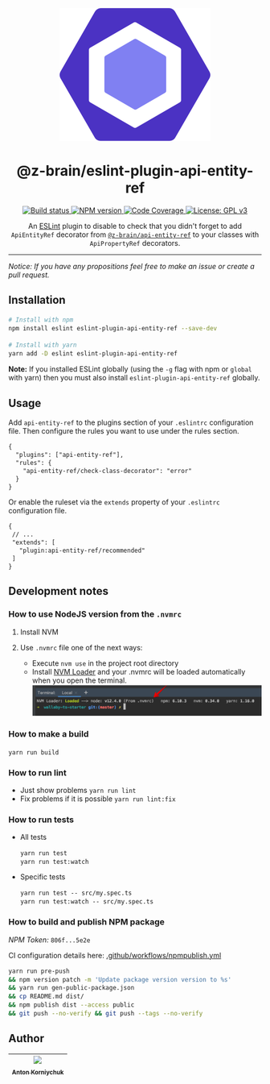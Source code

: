 <div align="center">

![eslint-logo](docs/assets/eslint-logo.svg?sanitize=true)

# @z-brain/eslint-plugin-api-entity-ref

<p>
  <a target="_blank" href="https://github.com/z-brain/eslint-plugin-api-entity-ref/actions?query=workflow%3A%22Build%22">
    <img alt="Build status" src="https://github.com/z-brain/eslint-plugin-api-entity-ref/workflows/Build/badge.svg">
  </a>
  <a target="_blank" href="https://www.npmjs.com/package/@z-brain/eslint-plugin-api-entity-ref">
    <img alt="NPM version" src="https://img.shields.io/npm/v/@z-brain/eslint-plugin-api-entity-ref.svg">
  </a>
  <a target="_blank" href="https://codecov.io/gh/@z-brain/eslint-plugin-api-entity-ref">
    <img alt="Code Coverage" src="https://codecov.io/gh/@z-brain/eslint-plugin-api-entity-ref/branch/master/graph/badge.svg">
  </a>
  <a target="_blank" href="https://www.gnu.org/licenses/gpl-3.0">
    <img alt="License: GPL v3" src="https://img.shields.io/badge/License-GPLv3-blue.svg">
  </a>
</p>

An [ESLint](http://eslint.org) plugin to disable to check that you didn't forget to add `ApiEntityRef` decorator from [`@z-brain/api-entity-ref`](https://github.com/z-brain/api-entity-ref) to your classes with `ApiPropertyRef` decorators.

</div>

---

*Notice: If you have any propositions feel free to make an issue or create a pull request.*

## Installation


```sh
# Install with npm
npm install eslint eslint-plugin-api-entity-ref --save-dev

# Install with yarn
yarn add -D eslint eslint-plugin-api-entity-ref
```

**Note:** If you installed ESLint globally (using the `-g` flag with npm or `global` with yarn) then you must also install `eslint-plugin-api-entity-ref` globally.


## Usage

Add `api-entity-ref` to the plugins section of your `.eslintrc` configuration file. Then configure the rules you want to use under the rules section.

```jsonc
{
  "plugins": ["api-entity-ref"],
  "rules": {
    "api-entity-ref/check-class-decorator": "error"
  }
}
```

Or enable the ruleset via the `extends` property of your `.eslintrc` configuration file.  
   
```jsonc
{
 // ...
 "extends": [
   "plugin:api-entity-ref/recommended"
 ]
}
```


## Development notes

### How to use NodeJS version from the `.nvmrc`

1. Install NVM
2. Use `.nvmrc` file one of the next ways:

    * Execute `nvm use` in the project root directory
    * Install [NVM Loader](https://github.com/korniychuk/ankor-shell) and your .nvmrc will be loaded automatically when you open the terminal.
      ![NVM Loader demo](docs/assets/readme.nvm-loader.png)

### How to make a build

`yarn run build`

### How to run lint

* Just show problems `yarn run lint`
* Fix problems if it is possible `yarn run lint:fix`

### How to run tests

* All tests

  `yarn run test`  
  `yarn run test:watch`
* Specific tests

  `yarn run test -- src/my.spec.ts`  
  `yarn run test:watch -- src/my.spec.ts`

### How to build and publish NPM package

*NPM Token:* `806f...5e2e`

CI configuration details here: [.github/workflows/npmpublish.yml](.github/workflows/npmpublish.yml)

```bash
yarn run pre-push
&& npm version patch -m 'Update package version version to %s'
&& yarn run gen-public-package.json
&& cp README.md dist/
&& npm publish dist --access public
&& git push --no-verify && git push --tags --no-verify
```

## Author

| [<img src="https://www.korniychuk.pro/avatar.jpg" width="100px;"/><br /><sub>Anton Korniychuk</sub>](https://korniychuk.pro) |
| :---: |
